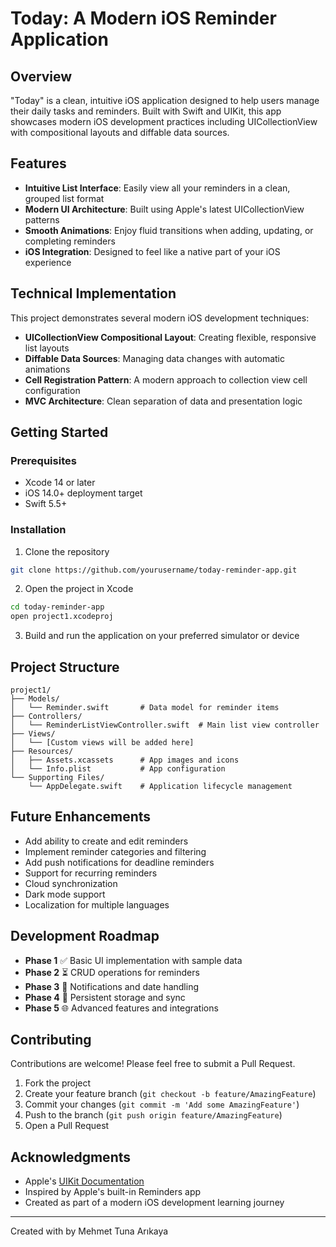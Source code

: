 # Today: A Modern iOS Reminder Application

## Overview

"Today" is a clean, intuitive iOS application designed to help users manage their daily tasks and reminders. Built with Swift and UIKit, this app showcases modern iOS development practices including UICollectionView with compositional layouts and diffable data sources.

## Features

- **Intuitive List Interface**: Easily view all your reminders in a clean, grouped list format
- **Modern UI Architecture**: Built using Apple's latest UICollectionView patterns
- **Smooth Animations**: Enjoy fluid transitions when adding, updating, or completing reminders
- **iOS Integration**: Designed to feel like a native part of your iOS experience

## Technical Implementation

This project demonstrates several modern iOS development techniques:

- **UICollectionView Compositional Layout**: Creating flexible, responsive list layouts
- **Diffable Data Sources**: Managing data changes with automatic animations
- **Cell Registration Pattern**: A modern approach to collection view cell configuration
- **MVC Architecture**: Clean separation of data and presentation logic

## Getting Started

### Prerequisites

- Xcode 14 or later
- iOS 14.0+ deployment target
- Swift 5.5+

### Installation

1. Clone the repository
```bash
git clone https://github.com/yourusername/today-reminder-app.git
```

2. Open the project in Xcode
```bash
cd today-reminder-app
open project1.xcodeproj
```

3. Build and run the application on your preferred simulator or device

## Project Structure

```
project1/
├── Models/
│   └── Reminder.swift       # Data model for reminder items
├── Controllers/
│   └── ReminderListViewController.swift  # Main list view controller
├── Views/
│   └── [Custom views will be added here]
├── Resources/
│   ├── Assets.xcassets      # App images and icons
│   └── Info.plist           # App configuration
└── Supporting Files/
    └── AppDelegate.swift    # Application lifecycle management
```

## Future Enhancements

- Add ability to create and edit reminders
- Implement reminder categories and filtering
- Add push notifications for deadline reminders
- Support for recurring reminders
- Cloud synchronization
- Dark mode support
- Localization for multiple languages

## Development Roadmap

- **Phase 1** ✅ Basic UI implementation with sample data
- **Phase 2** ⏳ CRUD operations for reminders
- **Phase 3** 📅 Notifications and date handling
- **Phase 4** 🔄 Persistent storage and sync
- **Phase 5** 🌐 Advanced features and integrations

## Contributing

Contributions are welcome! Please feel free to submit a Pull Request.

1. Fork the project
2. Create your feature branch (`git checkout -b feature/AmazingFeature`)
3. Commit your changes (`git commit -m 'Add some AmazingFeature'`)
4. Push to the branch (`git push origin feature/AmazingFeature`)
5. Open a Pull Request



## Acknowledgments

- Apple's [UIKit Documentation](https://developer.apple.com/documentation/uikit)
- Inspired by Apple's built-in Reminders app
- Created as part of a modern iOS development learning journey

---

Created with  by Mehmet Tuna Arıkaya
